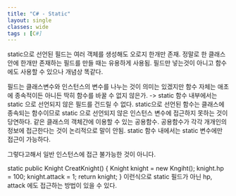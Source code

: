 ```yaml
---
title: "C# - Static"
layout: single
classes: wide
tags : [C#]
---
```


static으로 선언된 필드는 여러 객체를 생성해도 오로지 한개만 존재.
정말로 한 클래스안에 한개만 존재하는 필드를 만들 때는 유용하게 사용됨.
필드만 넣는것이 아니고 함수에도 사용할 수 있으나 개념상 똑같다. 

필드는 클래스변수와 인스턴스의 변수를 나누는 것이 의미는 있겠지만 함수 자체는 애초에 종속적이든 아니든 딱히 함수를 바꿀 수 없지 않은가.
-> static 함수 내부에서는 static 으로 선언되지 않은 필드를 건드릴 수 없다.
static으로 선언된 함수는 클래스에 종속되는 함수이므로 static 으로 선언되지 않은 인스턴스 변수에 접근하지 못하는 것이 당연하다. 같은 클래스의 객체간에 이용할 수 있는 공용함수. 공용함수가 각각 개개인의 정보에 접근한다는 것이 논리적으로 말이 안됨. static 함수 내에서는 static 변수에만 접근이 가능하다. 

그렇다고해서 일반 인스턴스에 접근 불가능한 것이 아니다. 

static public Knight CreatKnight()
{
Knight knight = new Kngiht();
knight.hp = 100;
knight.attack = 1;
return knight;
}
 이런식으로 static 필드가 아닌 hp, attack 에도 접근하는 방법이 있을 수 있다.